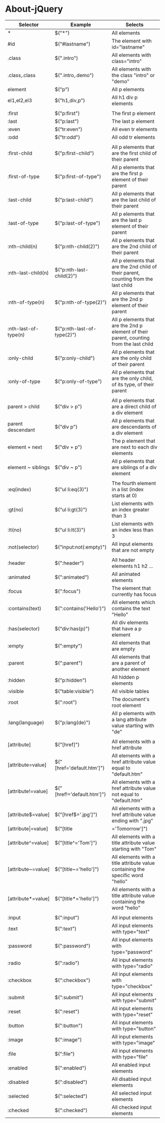 # About-jQuery

| Selector             | Example                    | Selects                                                                                                         |
|----------------------|----------------------------|-----------------------------------------------------------------------------------------------------------------|
| *                    | $("*")                     | All elements                                                                                                    |
| #id                  | $("#lastname")             | The element with id="lastname"                                                                                  |
| .class               | $(".intro")                | All elements with class="intro"                                                                                 |
| .class,.class        | $(".intro,.demo")          | All elements with the class "intro" or "demo"                                                                   |
| element              | $("p")                     | All p elements                                                                                                |
| el1,el2,el3          | $("h1,div,p")              | All h1 div p elements                                                                              |
|                      |                            |                                                                                                                 |
| :first               | $("p:first")               | The first p element                                                                                           |
| :last                | $("p:last")                | The last p element                                                                                            |
| :even                | $("tr:even")               | All even tr elements                                                                                          |
| :odd                 | $("tr:odd")                | All odd tr elements                                                                                           |
|                      |                            |                                                                                                                 |
| :first-child         | $("p:first-child")         | All p elements that are the first child of their parent                                                       |
| :first-of-type       | $("p:first-of-type")       | All p elements that are the first p element of their parent                                                 |
| :last-child          | $("p:last-child")          | All p elements that are the last child of their parent                                                        |
| :last-of-type        | $("p:last-of-type")        | All p elements that are the last p element of their parent                                                  |
| :nth-child(n)        | $("p:nth-child(2)")        | All p elements that are the 2nd child of their parent                                                         |
| :nth-last-child(n)   | $("p:nth-last-child(2)")   | All p elements that are the 2nd child of their parent, counting from the last child                           |
| :nth-of-type(n)      | $("p:nth-of-type(2)")      | All p elements that are the 2nd p element of their parent                                                   |
| :nth-last-of-type(n) | $("p:nth-last-of-type(2)") | All p elements that are the 2nd p element of their parent, counting from the last child                     |
| :only-child          | $("p:only-child")          | All p elements that are the only child of their parent                                                        |
| :only-of-type        | $("p:only-of-type")        | All p elements that are the only child, of its type, of their parent                                          |
|                      |                            |                                                                                                                 |
| parent > child       | $("div > p")               | All p elements that are a direct child of a div element                                                     |
| parent descendant    | $("div p")                 | All p elements that are descendants of a div element                                                        |
| element + next       | $("div + p")               | The p element that are next to each div elements                                                            |
| element ~ siblings   | $("div ~ p")               | All p elements that are siblings of a div element                                                           |
|                      |                            |                                                                                                                 |
| :eq(index)           | $("ul li:eq(3)")           | The fourth element in a list (index starts at 0)                                                                |
| :gt(no)              | $("ul li:gt(3)")           | List elements with an index greater than 3                                                                      |
| :lt(no)              | $("ul li:lt(3)")           | List elements with an index less than 3                                                                         |
| :not(selector)       | $("input:not(:empty)")     | All input elements that are not empty                                                                           |
|                      |                            |                                                                                                                 |
| :header              | $(":header")               | All header elements h1 h2 ...                                                                              |
| :animated            | $(":animated")             | All animated elements                                                                                           |
| :focus               | $(":focus")                | The element that currently has focus                                                                            |
| :contains(text)      | $(":contains('Hello')")    | All elements which contains the text "Hello"                                                                    |
| :has(selector)       | $("div:has(p)")            | All div elements that have a p element                                                                      |
| :empty               | $(":empty")                | All elements that are empty                                                                                     |
| :parent              | $(":parent")               | All elements that are a parent of another element                                                               |
| :hidden              | $("p:hidden")              | All hidden p elements                                                                                         |
| :visible             | $("table:visible")         | All visible tables                                                                                              |
| :root                | $(":root")                 | The document's root element                                                                                     |
| :lang(language)      | $("p:lang(de)")            | All p elements with a lang attribute value starting with "de"                                                 |
|                      |                            |                                                                                                                 |
| [attribute]          | $("[href]")                | All elements with a href attribute                                                                              |
| [attribute=value]    | $("[href='default.htm']")  | All elements with a href attribute value equal to "default.htm"                                                 |
| [attribute!=value]   | $("[href!='default.htm']") | All elements with a href attribute value not equal to "default.htm"                                             |
| [attribute$=value]   | $("[href$='.jpg']")        | All elements with a href attribute value ending with ".jpg"                                                     |
| [attribute\|=value]   | $("[title|='Tomorrow']")   | All elements with a title attribute value equal to 'Tomorrow', or starting with 'Tomorrow' followed by a hyphen |
| [attribute^=value]   | $("[title^='Tom']")        | All elements with a title attribute value starting with "Tom"                                                   |
| [attribute~=value]   | $("[title~='hello']")      | All elements with a title attribute value containing the specific word "hello"                                  |
| [attribute*=value]   | $("[title*='hello']")      | All elements with a title attribute value containing the word "hello"                                           |
|                      |                            |                                                                                                                 |
| :input               | $(":input")                | All input elements                                                                                              |
| :text                | $(":text")                 | All input elements with type="text"                                                                             |
| :password            | $(":password")             | All input elements with type="password"                                                                         |
| :radio               | $(":radio")                | All input elements with type="radio"                                                                            |
| :checkbox            | $(":checkbox")             | All input elements with type="checkbox"                                                                         |
| :submit              | $(":submit")               | All input elements with type="submit"                                                                           |
| :reset               | $(":reset")                | All input elements with type="reset"                                                                            |
| :button              | $(":button")               | All input elements with type="button"                                                                           |
| :image               | $(":image")                | All input elements with type="image"                                                                            |
| :file                | $(":file")                 | All input elements with type="file"                                                                             |
| :enabled             | $(":enabled")              | All enabled input elements                                                                                      |
| :disabled            | $(":disabled")             | All disabled input elements                                                                                     |
| :selected            | $(":selected")             | All selected input elements                                                                                     |
| :checked             | $(":checked")              | All checked input elements                                                                                      |
